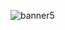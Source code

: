 ![banner5](https://user-images.githubusercontent.com/91820120/188285867-22310f0c-5e73-48c7-836e-0c8b2178a349.jpg)
